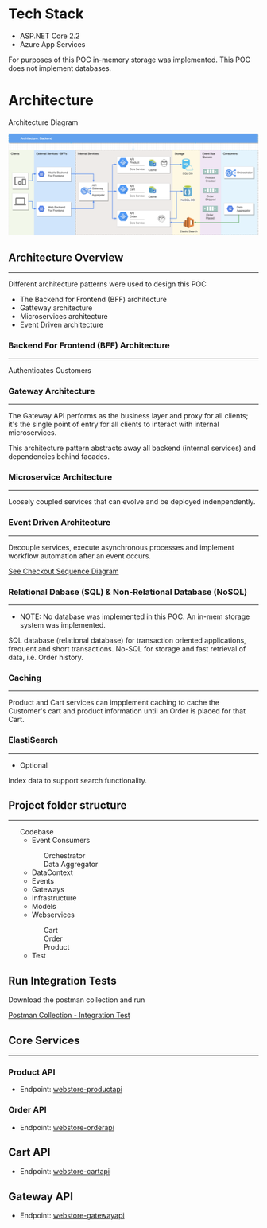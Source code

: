 # Tech Stack

* ASP.NET Core 2.2
* Azure App Services

For purposes of this POC in-memory storage was implemented. This POC does not implement databases.


# Architecture

Architecture Diagram

![BFF/Microservice Architecture](resources/Webstore%20Architecture.png?raw=true "BFF/Microservice Architecture")

## Architecture Overview

---

Different architecture patterns were used to design this POC

* The Backend for Frontend (BFF) architecture
* Gatteway architecture
* Microservices architecture
* Event Driven architecture


### Backend For Frontend (BFF) Architecture

---
Authenticates Customers

### Gateway Architecture

---

The Gateway API performs as the business layer and proxy for all clients; it's the single point of entry for all clients to interact with internal microservices.

This architecture pattern abstracts away all backend (internal services) and dependencies behind facades.

### Microservice Architecture

---
Loosely coupled services that can evolve and be deployed indenpendently.

### Event Driven Architecture

---

Decouple services, execute asynchronous processes and implement workflow automation after an event occurs.

[See Checkout Sequence Diagram](/codebase/Gateways)

### Relational Dabase (SQL) & Non-Relational Database (NoSQL)

---

* NOTE: No database was implemented in this POC. An in-mem storage system was implemented.

SQL database (relational database) for transaction oriented applications, frequent and short transactions.
No-SQL for storage and fast retrieval of data, i.e. Order history.


### Caching

---

Product and Cart services can impplement caching to cache the Customer's cart and product information until an Order is placed for that Cart.

### ElastiSearch 

---

* Optional

Index data to support search functionality.


## Project folder structure
---

<ul type="none">
  <li>Codebase</li>
  <li>
    <ul>
      <li>Event Consumers</li>
      <ul type="none">
        <li>Orchestrator</li>
        <li>Data Aggregator</li>
      </ul>
      <li>DataContext</li>
      <li>Events</li>
      <li>Gateways</li>
      <li>Infrastructure</li>
      <li>Models</li>
      <li>Webservices</li>
      <ul type="none">
        <li>Cart</li>
        <li>Order</li>
        <li>Product</li>
      </ul>
      <li>Test</li>
    </ul>
  </li>
</ul>

## Run Integration Tests

Download the postman collection and run

[Postman Collection - Integration Test](resources/Integration_Tests.postman_collection.json)

## Core Services

---

### Product API
* Endpoint: [webstore-productapi]( https://webstore-productapi.azurewebsites.net/api/products/ "Product API")

### Order API
* Endpoint: [webstore-orderapi]( https://webstore-orderapi.azurewebsites.net/api/orders/ "Order API")

## Cart API
* Endpoint: [webstore-cartapi]( https://webstore-orderapi.azurewebsites.net/api/cart/ "Cart API")

## Gateway API
* Endpoint: [webstore-gatewayapi]( https://webstore-gatewayapi.azurewebsites.net/api/webstore/ "Gateway API")
